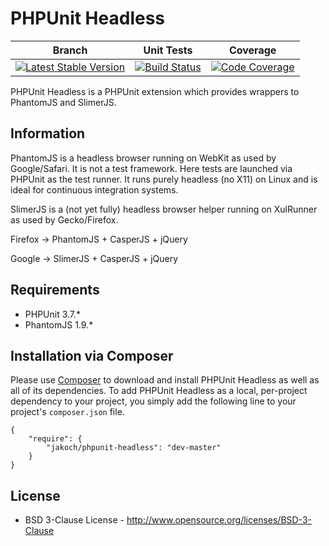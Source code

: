 # PHPUnit Headless

| Branch | Unit Tests | Coverage |
| ------ | ---------- | -------- |
| [![Latest Stable Version](https://poser.pugx.org/jakoch/phpunit-headless/v/stable.png)](https://packagist.org/packages/jakoch/phpunit-headless/) | [![Build Status](https://travis-ci.org/jakoch/phpunit-headless.png?branch=master)](https://travis-ci.org/jakoch/phpunit-headless/) | [![Code Coverage](https://scrutinizer-ci.com/g/jakoch/phpunit-headless/badges/coverage.png?s=d5f1f3d8d60acface9af5703812a1b7824fcce7c)](https://scrutinizer-ci.com/g/jakoch/phpunit-headless/) |

PHPUnit Headless is a PHPUnit extension which provides wrappers to PhantomJS and SlimerJS.

## Information

PhantomJS is a headless browser running on WebKit as used by Google/Safari.
It is not a test framework. Here tests are launched via PHPUnit as the test runner.
It runs purely headless (no X11) on Linux and is ideal for continuous integration systems.

SlimerJS is a (not yet fully) headless browser helper running on XulRunner as used by Gecko/Firefox.

Firefox -> PhantomJS + CasperJS + jQuery

Google  -> SlimerJS  + CasperJS + jQuery

## Requirements

* PHPUnit 3.7.*
* PhantomJS 1.9.*

## Installation via Composer

Please use [Composer](http://getcomposer.org/) to download and install PHPUnit Headless as well as all of its dependencies.
To add PHPUnit Headless as a local, per-project dependency to your project,
you simply add the following line to your project's `composer.json` file.

    {
        "require": {
            "jakoch/phpunit-headless": "dev-master"
        }
    }

## License

* BSD 3-Clause License - http://www.opensource.org/licenses/BSD-3-Clause
